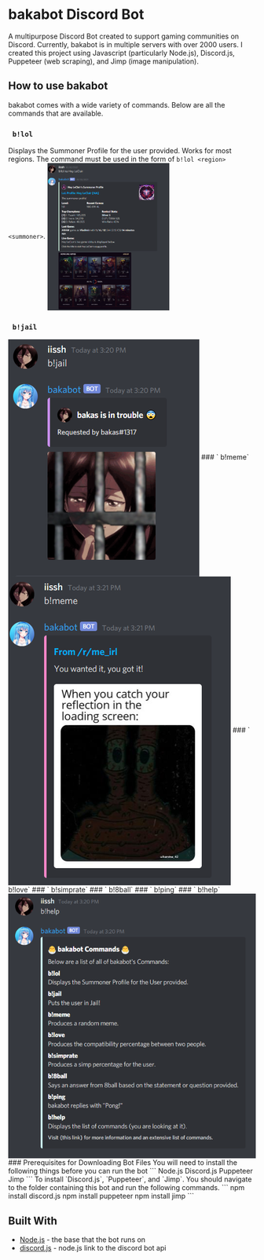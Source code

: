 # bakabot Discord Bot
A multipurpose Discord Bot created to support gaming communities on Discord. Currently, bakabot is in multiple servers with over 2000 users. I created this project using Javascript (particularly Node.js), Discord.js, Puppeteer (web scraping), and Jimp (image manipulation).

## How to use bakabot
bakabot comes with a wide variety of commands. Below are all the commands that are available.

### ` b!lol`
Displays the Summoner Profile for the user provided. Works for most regions. The command must be used in the form of `b!lol <region> <summoner>`.
<img align="center" src="readme-imgs/b!lol.png" height="300" width="auto"/>
### ` b!jail`
<img align="center" src="readme-imgs/b!jail.png"/>
### ` b!meme`
<img align="center" src="readme-imgs/b!meme.png"/>
### ` b!love`
### ` b!simprate`
### ` b!8ball`
### ` b!ping`
### ` b!help`
<img align="center" src="readme-imgs/b!help.png"/>
### Prerequisites for Downloading Bot Files
You will need to install the following things before you can run the bot
```
Node.js
Discord.js
Puppeteer
Jimp
```
To install `Discord.js`, `Puppeteer`, and `Jimp`. You should navigate to the folder containing this bot and run the following commands.
```
npm install discord.js
npm install puppeteer
npm install jimp
```


## Built With

* [Node.js](https://nodejs.org/en/) - the base that the bot runs on
* [discord.js](https://discord.js.org/#/) - node.js link to the discord bot api
